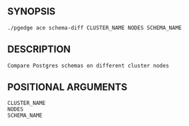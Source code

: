 ## SYNOPSIS
    ./pgedge ace schema-diff CLUSTER_NAME NODES SCHEMA_NAME
 
## DESCRIPTION
    Compare Postgres schemas on different cluster nodes
 
## POSITIONAL ARGUMENTS
    CLUSTER_NAME
    NODES
    SCHEMA_NAME
